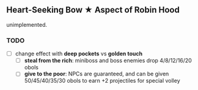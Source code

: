 ## Heart-Seeking Bow ★ Aspect of Robin Hood

unimplemented.

### TODO
- [ ] change effect with **deep pockets** vs **golden touch**
  - [ ] **steal from the rich**: miniboss and boss enemies drop 4/8/12/16/20 obols
  - [ ] **give to the poor**: NPCs are guaranteed, and can be given 50/45/40/35/30 obols to earn +2 projectiles for special volley
